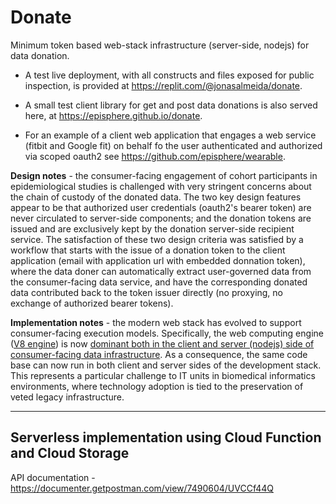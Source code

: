 # Donate
Minimum token based web-stack infrastructure (server-side, nodejs) for data donation.

* A test live deployment, with all constructs and files exposed for public inspection, is provided at https://replit.com/@jonasalmeida/donate. 

* A small test client library for get and post data donations is also served here, at https://episphere.github.io/donate.

* For an example of a client web application that engages a web service (fitbit and Google fit) on behalf fo the user authenticated and authorized via scoped oauth2 see https://github.com/episphere/wearable.

**Design notes** - the consumer-facing engagement of cohort participants in epidemiological studies is challenged with very stringent concerns about the chain of custody of the donated data. The two key design features appear to be that authorized user credentials (oauth2's bearer token) are never circulated to server-side components; and the donation tokens are issued and are exclusively kept by the donation server-side recipient service. The satisfaction of these two design criteria was satisfied by a workflow that starts with the issue of a donation token to the client application (email with application url with embedded donnation token), where the data doner can automatically extract user-governed data from the consumer-facing data service, and have the corresponding donated data contributed back to the token issuer directly (no proxying, no exchange of authorized bearer tokens).

**Implementation notes** - the modern web stack has evolved to support consumer-facing execution models. Specifically, the web computing engine ([V8 engine](https://en.wikipedia.org/wiki/V8_(JavaScript_engine))) is now [dominant both in the client and server (nodejs) side of consumer-facing data infrastructure](http://www.modulecounts.com). As a consequence, the same code base can now run in both client and server sides of the development stack. This represents a particular challenge to IT units in biomedical informatics environments, where technology adoption is tied to the preservation of veted legacy infrastructure.


---------------
## Serverless implementation using Cloud Function and Cloud Storage
API documentation - https://documenter.getpostman.com/view/7490604/UVCCf44Q
